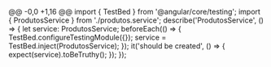 @@ -0,0 +1,16 @@
import { TestBed } from '@angular/core/testing';
import { ProdutosService } from './produtos.service';
describe('ProdutosService', () => {
  let service: ProdutosService;
  beforeEach(() => {
    TestBed.configureTestingModule({});
    service = TestBed.inject(ProdutosService);
  });
  it('should be created', () => {
    expect(service).toBeTruthy();
  });
});
